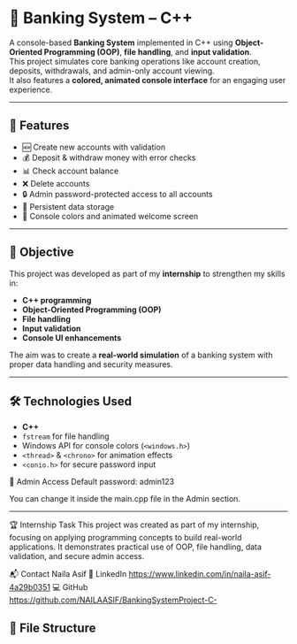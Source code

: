 # 🏦 Banking System – C++

A console-based **Banking System** implemented in C++ using **Object-Oriented Programming (OOP)**, **file handling**, and **input validation**.  
This project simulates core banking operations like account creation, deposits, withdrawals, and admin-only account viewing.  
It also features a **colored, animated console interface** for an engaging user experience.

---

## 📌 Features
- 🆕 Create new accounts with validation
- 💰 Deposit & withdraw money with error checks
- 📊 Check account balance
- ❌ Delete accounts
- 🔒 Admin password-protected access to all accounts
- 💾 Persistent data storage 
- 🎨 Console colors and animated welcome screen

---

## 🎯 Objective
This project was developed as part of my **internship** to strengthen my skills in:
- **C++ programming**
- **Object-Oriented Programming (OOP)**
- **File handling**
- **Input validation**
- **Console UI enhancements**

The aim was to create a **real-world simulation** of a banking system with proper data handling and security measures.

---

## 🛠️ Technologies Used
- **C++**
- `fstream` for file handling
- Windows API for console colors (`<windows.h>`)
- `<thread>` & `<chrono>` for animation effects
- `<conio.h>` for secure password input

🔐 Admin Access
Default password: admin123

You can change it inside the main.cpp file in the Admin section.

---
🏆 Internship Task
This project was created as part of my internship, focusing on applying programming concepts to build real-world applications.
It demonstrates practical use of OOP, file handling, data validation, and secure admin access.

📬 Contact
Naila Asif
🔗 LinkedIn https://www.linkedin.com/in/naila-asif-4a29b0351
💻 GitHub https://github.com/NAILAASIF/BankingSystemProject-C-




## 📂 File Structure
